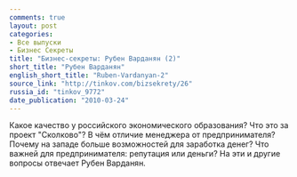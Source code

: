 ```yaml
---
comments: true
layout: post
categories:
- Все выпуски
- Бизнес Секреты
title: "Бизнес-секреты: Рубен Варданян (2)"
short_title: "Рубен Варданян"
english_short_title: "Ruben-Vardanyan-2"
source_link: "http://tinkov.com/bizsekrety/26"
russia_id: "tinkov_9772"
date_publication: "2010-03-24"
---
```

Какое качество у российского экономического образования? Что это за проект "Сколково"?
В чём отличие менеджера от предпринимателя?
Почему на западе больше возможностей для заработка денег?
Что важней для предпринимателя: репутация или деньги?
На эти и другие вопросы отвечает Рубен Варданян.
